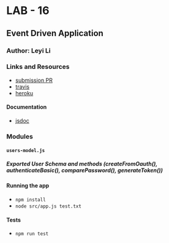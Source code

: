 # LAB - 16

## Event Driven Application

### Author: Leyi Li


### Links and Resources
* [submission PR](https://github.com/401-advanced-javascript-leyla/lab-16/pulls)
* [travis](https://travis-ci.com/401-advanced-javascript-leyla/lab-16)
* [heroku](https://lab-16-leyla.herokuapp.com/)

#### Documentation
* [jsdoc](http://localhost:3000/docs/) 

### Modules
#### `users-model.js`
##### Exported User Schema and methods (createFromOauth(), authenticateBasic(), comparePassword(), generateToken())


#### Running the app
* `npm install`
* `node src/app.js test.txt`

  
#### Tests
* `npm run test`


